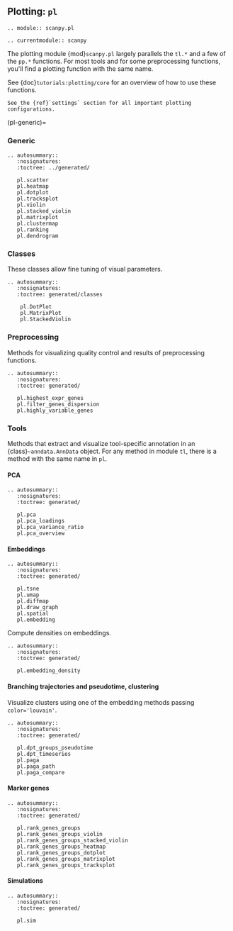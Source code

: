 ## Plotting: `pl`

```{eval-rst}
.. module:: scanpy.pl
```

```{eval-rst}
.. currentmodule:: scanpy
```

The plotting module {mod}`scanpy.pl` largely parallels the `tl.*` and a few of the `pp.*` functions.
For most tools and for some preprocessing functions, you'll find a plotting function with the same name.

See {doc}`tutorials:plotting/core` for an overview of how to use these functions.

```{note}
See the {ref}`settings` section for all important plotting configurations.
```

(pl-generic)=

### Generic

```{eval-rst}
.. autosummary::
   :nosignatures:
   :toctree: ../generated/

   pl.scatter
   pl.heatmap
   pl.dotplot
   pl.tracksplot
   pl.violin
   pl.stacked_violin
   pl.matrixplot
   pl.clustermap
   pl.ranking
   pl.dendrogram

```

### Classes

These classes allow fine tuning of visual parameters.

```{eval-rst}
.. autosummary::
   :nosignatures:
   :toctree: generated/classes

    pl.DotPlot
    pl.MatrixPlot
    pl.StackedViolin

```

### Preprocessing

Methods for visualizing quality control and results of preprocessing functions.

```{eval-rst}
.. autosummary::
   :nosignatures:
   :toctree: generated/

   pl.highest_expr_genes
   pl.filter_genes_dispersion
   pl.highly_variable_genes

```

### Tools

Methods that extract and visualize tool-specific annotation in an
{class}`~anndata.AnnData` object.  For any method in module `tl`, there is
a method with the same name in `pl`.

#### PCA

```{eval-rst}
.. autosummary::
   :nosignatures:
   :toctree: generated/

   pl.pca
   pl.pca_loadings
   pl.pca_variance_ratio
   pl.pca_overview
```

#### Embeddings

```{eval-rst}
.. autosummary::
   :nosignatures:
   :toctree: generated/

   pl.tsne
   pl.umap
   pl.diffmap
   pl.draw_graph
   pl.spatial
   pl.embedding
```

Compute densities on embeddings.

```{eval-rst}
.. autosummary::
   :nosignatures:
   :toctree: generated/

   pl.embedding_density
```

#### Branching trajectories and pseudotime, clustering

Visualize clusters using one of the embedding methods passing `color='louvain'`.

```{eval-rst}
.. autosummary::
   :nosignatures:
   :toctree: generated/

   pl.dpt_groups_pseudotime
   pl.dpt_timeseries
   pl.paga
   pl.paga_path
   pl.paga_compare
```

#### Marker genes

```{eval-rst}
.. autosummary::
   :nosignatures:
   :toctree: generated/

   pl.rank_genes_groups
   pl.rank_genes_groups_violin
   pl.rank_genes_groups_stacked_violin
   pl.rank_genes_groups_heatmap
   pl.rank_genes_groups_dotplot
   pl.rank_genes_groups_matrixplot
   pl.rank_genes_groups_tracksplot
```

#### Simulations

```{eval-rst}
.. autosummary::
   :nosignatures:
   :toctree: generated/

   pl.sim

```
